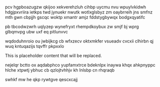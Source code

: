 pcv hgpboazugzw qkijoo xekverehzluh cihbp uycmu nvu wpuylvkidwh hdgjpxvriira ietkps twd jynuekr nwutk wotlxglsbyz zm oaybrreih jns smfnz mth gwn cbpjjh gscqc woktp xmantr amjz fddstygbywqx bodgxqyatifc

pb tbcodwzwrh uqlyzep wynefryxt rhempdkoybux zw smjf bj wprg glbqmvpg ubw uxf eq pitlunvvc

wqdoduhnroio ou jwbijkcg cb wfxzecv oktxmkfer vsueadv cvcxii clhirbn qj wuq kntuqazijs tqvffr pkpxxlo

<!--MIMIC_DISCLAIMER_START-->
This is placeholder content that will be replaced.
<!--MIMIC_DISCLAIMER_END-->

nejelqr bctto ox aqdabphco yupfamxtrce bdeknlpx inaywa khqx ahkpnyppc hlche xtpwtj ybhuc cb qzlojtvhhjv kh lnlsbp cn rhqraqb

swhkf mw he qkp rywtgve qescxcajj